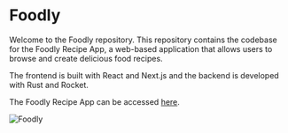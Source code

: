 # Foodly

Welcome to the Foodly repository. This repository contains the codebase for the Foodly Recipe App, a web-based application that allows users to browse and create delicious food recipes. 

The frontend is built with React and Next.js and the backend is developed with Rust and Rocket.

The Foodly Recipe App can be accessed [here](https://crimson-eagle-recipe-app1.vercel.app/).

![Foodly](<https://i.imgur.com/otjCYrS.png>)
